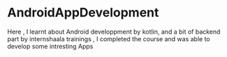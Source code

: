 # AndroidAppDevelopment

Here , I learnt about Android developpment by kotlin, and a bit of backend part by internshaala trainings , I completed the course and was able to develop some intresting Apps 
